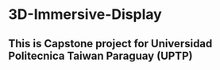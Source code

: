 # 3D-Immersive-Display

## This is Capstone project for Universidad Politecnica Taiwan Paraguay (UPTP)





